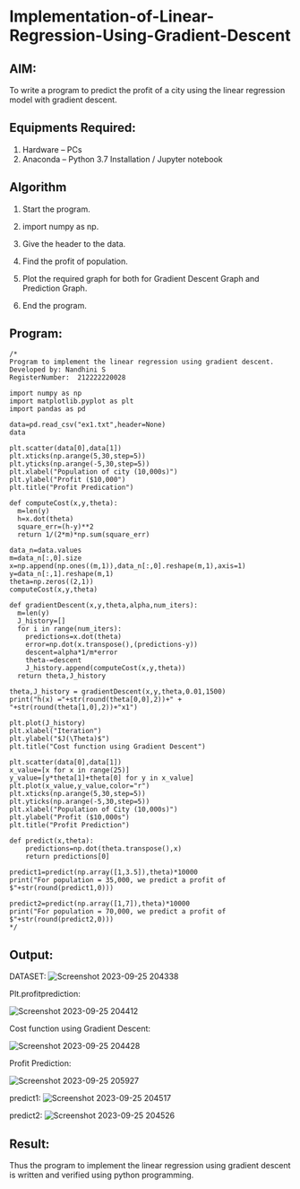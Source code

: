 # Implementation-of-Linear-Regression-Using-Gradient-Descent

## AIM:
To write a program to predict the profit of a city using the linear regression model with gradient descent.

## Equipments Required:
1. Hardware – PCs
2. Anaconda – Python 3.7 Installation / Jupyter notebook

## Algorithm
1. Start the program.

2. import numpy as np.

3. Give the header to the data.

4. Find the profit of population.

5. Plot the required graph for both for Gradient Descent Graph and Prediction Graph.

6. End the program.


## Program:
```
/*
Program to implement the linear regression using gradient descent.
Developed by: Nandhini S
RegisterNumber:  212222220028

import numpy as np
import matplotlib.pyplot as plt
import pandas as pd

data=pd.read_csv("ex1.txt",header=None)
data

plt.scatter(data[0],data[1])
plt.xticks(np.arange(5,30,step=5))
plt.yticks(np.arange(-5,30,step=5))
plt.xlabel("Population of city (10,000s)")
plt.ylabel("Profit ($10,000")
plt.title("Profit Predication")

def computeCost(x,y,theta):
  m=len(y)
  h=x.dot(theta)
  square_err=(h-y)**2
  return 1/(2*m)*np.sum(square_err)
  
data_n=data.values
m=data_n[:,0].size
x=np.append(np.ones((m,1)),data_n[:,0].reshape(m,1),axis=1)
y=data_n[:,1].reshape(m,1)
theta=np.zeros((2,1))
computeCost(x,y,theta)

def gradientDescent(x,y,theta,alpha,num_iters):
  m=len(y)
  J_history=[]
  for i in range(num_iters):
    predictions=x.dot(theta)
    error=np.dot(x.transpose(),(predictions-y))
    descent=alpha*1/m*error
    theta-=descent
    J_history.append(computeCost(x,y,theta))
  return theta,J_history

theta,J_history = gradientDescent(x,y,theta,0.01,1500)
print("h(x) ="+str(round(theta[0,0],2))+" + "+str(round(theta[1,0],2))+"x1")

plt.plot(J_history)
plt.xlabel("Iteration")
plt.ylabel("$J(\Theta)$")
plt.title("Cost function using Gradient Descent")

plt.scatter(data[0],data[1])
x_value=[x for x in range(25)]
y_value=[y*theta[1]+theta[0] for y in x_value]
plt.plot(x_value,y_value,color="r")
plt.xticks(np.arange(5,30,step=5))
plt.yticks(np.arange(-5,30,step=5))
plt.xlabel("Population of City (10,000s)")
plt.ylabel("Profit ($10,000s")
plt.title("Profit Prediction")

def predict(x,theta):
    predictions=np.dot(theta.transpose(),x)
    return predictions[0]

predict1=predict(np.array([1,3.5]),theta)*10000
print("For population = 35,000, we predict a profit of $"+str(round(predict1,0)))

predict2=predict(np.array([1,7]),theta)*10000
print("For population = 70,000, we predict a profit of $"+str(round(predict2,0)))
*/
```

## Output:
DATASET:
![Screenshot 2023-09-25 204338](https://github.com/nandhu6523/Implementation-of-Linear-Regression-Using-Gradient-Descent/assets/123856724/2fd6f408-5a7b-44eb-8f1f-d9e0fe0e5f90)

Plt.profitprediction:

![Screenshot 2023-09-25 204412](https://github.com/nandhu6523/Implementation-of-Linear-Regression-Using-Gradient-Descent/assets/123856724/795267cd-1600-410f-a4aa-e295eac2993a)

Cost function using Gradient Descent:

![Screenshot 2023-09-25 204428](https://github.com/nandhu6523/Implementation-of-Linear-Regression-Using-Gradient-Descent/assets/123856724/b809bd14-141a-4c07-b91d-e41cfc4f24c5)

Profit Prediction:

![Screenshot 2023-09-25 205927](https://github.com/nandhu6523/Implementation-of-Linear-Regression-Using-Gradient-Descent/assets/123856724/bcf3cc71-0588-4389-aca4-69ed0a2b132e)

predict1:
![Screenshot 2023-09-25 204517](https://github.com/nandhu6523/Implementation-of-Linear-Regression-Using-Gradient-Descent/assets/123856724/6031c451-2ad2-41fb-a836-17570e753a8c)

predict2:
![Screenshot 2023-09-25 204526](https://github.com/nandhu6523/Implementation-of-Linear-Regression-Using-Gradient-Descent/assets/123856724/87465221-332f-4ba0-87f9-db34877a54f0)


## Result:
Thus the program to implement the linear regression using gradient descent is written and verified using python programming.
